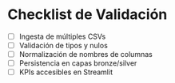 # Checklist de Validación

- [ ] Ingesta de múltiples CSVs
- [ ] Validación de tipos y nulos
- [ ] Normalización de nombres de columnas
- [ ] Persistencia en capas bronze/silver
- [ ] KPIs accesibles en Streamlit
